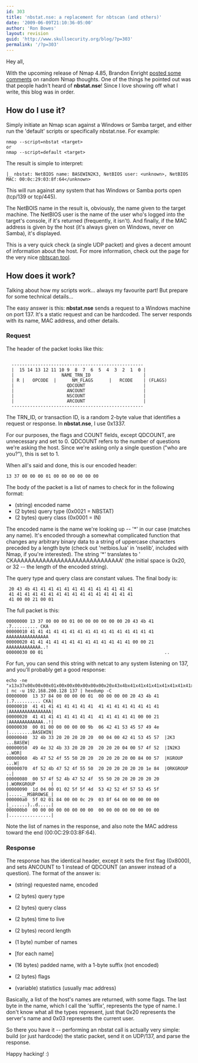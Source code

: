 ```yaml
---
id: 303
title: 'nbstat.nse: a replacement for nbtscan (and others)'
date: '2009-06-09T21:10:36-05:00'
author: 'Ron Bowes'
layout: revision
guid: 'http://www.skullsecurity.org/blog/?p=303'
permalink: '/?p=303'
---
```


Hey all,

With the upcoming release of Nmap 4.85, Brandon Enright [posted some comments](http://seclists.org/nmap-dev/2009/q2/0647.html) on random Nmap thoughts. One of the things he pointed out was that people hadn't heard of **nbstat.nse**! Since I love showing off what I write, this blog was in order.

## How do I use it?

Simply initiate an Nmap scan against a Windows or Samba target, and either run the 'default' scripts or specifically nbstat.nse. For example:

```
nmap --script=nbstat <target>
or
nmap --script=default <target>
```

The result is simple to interpret:

```
|_ nbstat: NetBIOS name: BASEWIN2K3, NetBIOS user: <unknown>, NetBIOS MAC: 00:0c:29:03:8f:64</unknown>
```

This will run against any system that has Windows or Samba ports open (tcp/139 or tcp/445).

The NetBOIS name in the result is, obviously, the name given to the target machine. The NetBIOS user is the name of the user who's logged into the target's console, if it's returned (frequently, it isn't). And finally, if the MAC address is given by the host (it's always given on Windows, never on Samba), it's displayed.

This is a very quick check (a single UDP packet) and gives a decent amount of information about the host. For more information, check out the page for the very nice [nbtscan tool](http://www.inetcat.net/software/nbtscan.html).

## How does it work?

Talking about how my scripts work... always my favourite part! But prepare for some technical details...

The easy answer is this: **nbstat.nse** sends a request to a Windows machine on port 137. It's a static request and can be hardcoded. The server responds with its name, MAC address, and other details.

### Request

The header of the packet looks like this:

```

  --------------------------------------------------
  |  15 14 13 12 11 10 9  8  7  6  5  4  3  2  1  0 |
  |                  NAME_TRN_ID                    |
  | R |   OPCODE  |      NM_FLAGS      |   RCODE    | (FLAGS)
  |                    QDCOUNT                      |
  |                    ANCOUNT                      |
  |                    NSCOUNT                      |
  |                    ARCOUNT                      |
  --------------------------------------------------
```

The TRN\_ID, or transaction ID, is a random 2-byte value that identifies a request or response. In **nbstat.nse**, I use 0x1337.

For our purposes, the flags and COUNT fields, except QDCOUNT, are unnecessary and set to 0. QDCOUNT refers to the number of questions we're asking the host. Since we're asking only a single question ("who are you?"), this is set to 1.

When all's said and done, this is our encoded header:

```
13 37 00 00 00 01 00 00 00 00 00 00
```

The body of the packet is a list of names to check for in the following format:

- (string) encoded name
- (2 bytes) query type (0x0021 = NBSTAT)
- (2 bytes) query class (0x0001 = IN)

The encoded name is the name we're looking up -- '\*' in our case (matches any name). It's encoded through a somewhat complicated function that changes any arbitrary binary data to a string of uppercase characters preceded by a length byte (check out 'netbios.lua' in 'nselib', included with Nmap, if you're interested). The string '\*' translates to ' CKAAAAAAAAAAAAAAAAAAAAAAAAAAAAAA' (the initial space is 0x20, or 32 -- the length of the encoded string).

The query type and query class are constant values. The final body is:

```
 20 43 4b 41 41 41 41 41 41 41 41 41 41 41 41 41 
 41 41 41 41 41 41 41 41 41 41 41 41 41 41 41 41 
 41 00 00 21 00 01
```

The full packet is this:

```
00000000 13 37 00 00 00 01 00 00 00 00 00 00 20 43 4b 41    .7.......... CKA
00000010 41 41 41 41 41 41 41 41 41 41 41 41 41 41 41 41    AAAAAAAAAAAAAAAA
00000020 41 41 41 41 41 41 41 41 41 41 41 41 41 00 00 21    AAAAAAAAAAAAA..!
00000030 00 01                                              ..
```

For fun, you can send this string with netcat to any system listening on 137, and you'll probably get a good response:

```
echo -ne "x13x37x00x00x00x01x00x00x00x00x00x00x20x43x4bx41x41x41x41x41x41x41x41x41x41x41x41x41x41x41x41x41x41x41x41x41x41x41x41x41x41x41x41x41x41x00x00x21x00x01" | nc -u 192.168.200.128 137 | hexdump -C
00000000  13 37 84 00 00 00 00 01  00 00 00 00 20 43 4b 41  |.7.......... CKA|
00000010  41 41 41 41 41 41 41 41  41 41 41 41 41 41 41 41  |AAAAAAAAAAAAAAAA|
00000020  41 41 41 41 41 41 41 41  41 41 41 41 41 00 00 21  |AAAAAAAAAAAAA..!|
00000030  00 01 00 00 00 00 00 9b  06 42 41 53 45 57 49 4e  |.........BASEWIN|
00000040  32 4b 33 20 20 20 20 20  00 04 00 42 41 53 45 57  |2K3     ...BASEW|
00000050  49 4e 32 4b 33 20 20 20  20 20 20 04 00 57 4f 52  |IN2K3      ..WOR|
00000060  4b 47 52 4f 55 50 20 20  20 20 20 20 00 84 00 57  |KGROUP      ...W|
00000070  4f 52 4b 47 52 4f 55 50  20 20 20 20 20 20 1e 84  |ORKGROUP      ..|
00000080  00 57 4f 52 4b 47 52 4f  55 50 20 20 20 20 20 20  |.WORKGROUP      |
00000090  1d 04 00 01 02 5f 5f 4d  53 42 52 4f 57 53 45 5f  |.....__MSBROWSE_|
000000a0  5f 02 01 84 00 00 0c 29  03 8f 64 00 00 00 00 00  |_......)..d.....|
000000b0  00 00 00 00 00 00 00 00  00 00 00 00 00 00 00 00  |................|
```

Note the list of names in the response, and also note the MAC address toward the end (00:0C:29:03:8F:64).

### Response

The response has the identical header, except it sets the first flag (0x8000), and sets ANCOUNT to 1 instead of QDCOUNT (an answer instead of a question). The format of the answer is:

- (string) requested name, encoded
- (2 bytes) query type
- (2 bytes) query class
- (2 bytes) time to live
- (2 bytes) record length
- (1 byte) number of names
- \[for each name\]
- (16 bytes) padded name, with a 1-byte suffix (not encoded)
- (2 bytes) flags

- (variable) statistics (usually mac address)

Basically, a list of the host's names are returned, with some flags. The last byte in the name, which I call the 'suffix', represents the type of name. I don't know what all the types represent, just that 0x20 represents the server's name and 0x03 represents the current user.

So there you have it -- performing an nbstat call is actually very simple: build (or just hardcode) the static packet, send it on UDP/137, and parse the response.

Happy hacking! :)